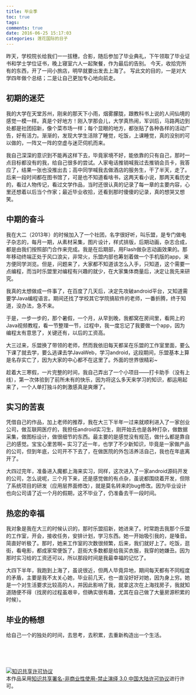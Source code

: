 ```yaml
---
title: 毕业季
toc: true
tags: 
comments: true
date: 2016-06-25 15:17:03
categories: 莲花国际的日子
---
```


昨天，学校院长给我们一一拔穗，合影，随后参加了毕业典礼，下午领取了毕业证书和学士学位证书，晚上寝室六人一起聚餐，作为最后的告别。
今天，收拾完所有的东西，开了一间小旅店，明早就要出发去上海了。
写此文的目的，一是对大学四年做个总结；二是让自己更加专心地向前走。

<!--more-->

## 初期的迷茫

我的大学在天堂苏州，刚来的那天下小雨，烟雾朦胧，跟教科书上说的人间仙境的感觉一模一样。真是个好地方！刚入学那会儿，大学真热闹，军训后，马路两边到处都是社团招新，像个菜市场一样；每个显眼的地方，都张贴了各种各样的活动广告，好有活力。渐渐的，发现大学生活除了睡觉，吃饭，上课睡觉，真的没别的可以做的，一阵又一阵的空虚与迷茫伺机而来。

我自己深深的意识到不能再这样下去，毕竟家境不好，能依靠的只有自己，那时一点目标都没有的我，给自己很多的尝试。人家电话推销喊我过去推销会员卡，我答应了，结果一张也没推出去；高中同学喊我去做酒店的服务生，干了半天，走了。后来一段时间都在图书馆了，可是也不知道看啥书，这两天看小说，那两天看历史的，看过人物传记，看过文学作品，当时还很认真的记录了每一章的主要内容，心里还想着以后当个作家；最近毕业收拾，还看到那时傻傻的记录，真的想哭又想笑。

## 中期的奋斗

我在大二（2013年）的时候加入了一个社团，名字很好听，叫乐盟，是专门做电子杂志的，每月一期，从素材采集，图片设计，样式排版，后期动画，杂志合成，都是由我们按照部门合作来完成。我是在后期部，用Flash做杂志动画效果的。那年移动终端正处于风口浪尖，非常火，乐盟内部也筹划着做一个手机版的app，来方便同学浏览。但是，问题来了，大家都不知道该怎么入手，只知道，这个需要一点编程，而当时乐盟里对编程有兴趣的就少，在大家集体商量后，决定让我先来研究。

我真的太想做成一件事了，在百度了几天后，决定先攻破android平台，又知道需要学Java编程语言。期间还找了学校其它学院搞软件的老师，一番折腾，终于知道，没办法，急不来。

于是，一步一步的，那个暑假，一个月，从早到晚，我都窝在房间里，看网上的Java视频教程，看一节整理一节，过程中，我一度忘记了我要做一个app，因为编程太有意思了，关键还有，以后的工资高。

大三过来，乐盟换了带领的老师，然而我依旧每天都呆在乐盟的工作室里面，要么下课了就去学，要么逃课去学JavaWeb，学习android，这段期间，乐盟基本上算是名存实亡了，因为大家的中心都不在这里了。外面的世界很精彩~

趁着大三寒假，一片完整的时间，我自己弄出了一个小项目——打卡助手（没有上线），第一次体验到了前所未有的快乐，因为将这么多天来学习的知识，都运用起来了，一个人单打独斗的刺激感真是爽爆了。

## 实习的苦衷

凭借自己的作品，加上老师的推荐，我在大三下半年一过来就顺利进入了一家创业公司，做互联网医疗的，我担任android实习生，刚开始去也是各种打杂，做数据采集，做图标设计，做很细节的东西。最主要的是感觉没有规范，做什么都是靠自己的感觉。宝宝心里苦啊~ 实习了近一年，也学了不少新知识，毕竟是一家做产品的公司，但到年底，公司开不下去了，在做医院的外包活养活自己，我也在年底离开了。

大四过完年，准备进入魔都上海来实习，同样，这次进入了一家android源码开发的公司，怎么说呢，三个月下来，还是感觉做的有点杂，虽说都围绕着开发，但除了系统项目的研发（应用层界面修改），就是莫名转来的bug修改。因为毕业设计也向公司请了近一个月的假期，这不毕业了，仍准备去干一段时间。

## 热恋的幸福

我对象是我在大三的时候认识的，那时乐盟招新，她进来了。时常跑去我那个乐盟的工作室，开会，接收任务，安排计划，学习东西。她一开始吸引我的，是嗓音。简直好听极了。那时，她来工作室的次数很频繁，后来，我们就好上了。吃饭，逛街，看电影，都成家常便饭了，逛街大多数都是给我买衣服，我穿的她嫌丑。因为那时实习给的工资还可以，所以那段时间是我最幸福的记忆了。

大四下半年，我跑到上海了，虽说很近，但两人毕竟异地，期间每天都有不同程度的矛盾，主要是我不太关心她，毕业前几天，也一直没好好对她，因为身上穷。她是一个对生活要求比较高的人，并因此影响了我，就拿这次在上海找房子，我就知道随便不得（找房的过程虽艰辛，但确实很有趣，尤其在自己做了大量房源积累的时候）。

## 毕业的畅想

给自己一个的独处的时间，去思考，去积累，去重新构造出一个生活。



<br />

<br />

<br />

<a rel="external" href="http://creativecommons.org/licenses/by-nc-nd/3.0/cn/"><img alt="知识共享许可协议" style="border-width:0" src="https://i.creativecommons.org/l/by-nc-nd/3.0/cn/88x31.png"></a>
<br>本作品采用<a rel="external" href="http://creativecommons.org/licenses/by-nc-nd/3.0/cn/">知识共享署名-非商业性使用-禁止演绎 3.0 中国大陆许可协议</a>进行许可。